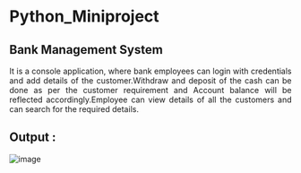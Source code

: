 # Python_Miniproject
## Bank Management System

<p align="justify"> It is a console application, where bank employees can login with  credentials and add details of the customer.Withdraw and deposit of the cash can be done as per the customer requirement and Account balance will be reflected accordingly.Employee can view details of all the customers and can search for the required details.</p>

## Output :
![image](https://user-images.githubusercontent.com/67991189/126065069-6a3bb734-0a7a-4dde-82b7-7a6424326505.png)

